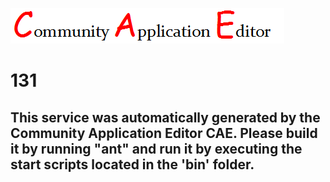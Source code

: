 ![CAE](https://github.com/PhilCAEOrg/microservice-131/blob/master/img/logo.png)  

131
===================


This service was automatically generated by the Community Application Editor CAE. Please build it by running "ant" and run it by executing the start scripts located in the 'bin' folder.
---------------
